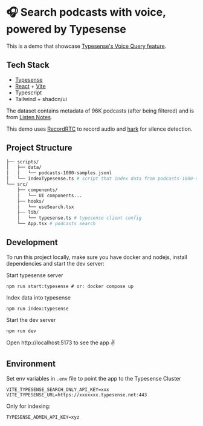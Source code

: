<h1>
 🎧 Search podcasts with voice, powered by Typesense
</h1>
This is a demo that showcase <a href="https://typesense.org/docs/26.0/api/voice-search-query.html" target="_blank">Typesense's Voice Query feature</a>.

## Tech Stack

- <a href="https://github.com/typesense/typesense" target="_blank">Typesense</a>
- <a href="https://github.com/facebook/react" target="_blank">React</a> + <a href="https://github.com/vitejs/vite" target="_blank">Vite</a>
- Typescript
- Tailwind + shadcn/ui

The dataset contains metadata of 96K podcasts (after being filtered) and is from <a href="https://www.kaggle.com/datasets/listennotes/all-podcast-episodes-published-in-december-2017" target="_blank">Listen Notes</a>.

This demo uses <a href="https://github.com/muaz-khan/RecordRTC" target="_blank">RecordRTC</a> to record audio and <a href="https://github.com/otalk/hark" target="_blank">hark</a> for silence detection.

## Project Structure

```bash
├── scripts/
│   ├── data/
│   │   └── podcasts-1000-samples.jsonl
│   └── indexTypesense.ts # script that index data from podcasts-1000-samples.jsonl into typesense server
└── src/
    ├── components/
    │   └── UI components...
    ├── hooks/
    │   └── useSearch.tsx
    ├── lib/
    │   └── typesense.ts # typesense client config
    └── App.tsx # podcasts search
```

## Development

To run this project locally, make sure you have docker and nodejs, install dependencies and start the dev server:

Start typesense server

```shell
npm run start:typesense # or: docker compose up
```

Index data into typesense

```shell
npm run index:typesense
```

Start the dev server

```shell
npm run dev
```

Open http://localhost:5173 to see the app ✌️

## Environment

Set env variables in `.env` file to point the app to the Typesense Cluster

```env
VITE_TYPESENSE_SEARCH_ONLY_API_KEY=xxx
VITE_TYPESENSE_URL=https://xxxxxxx.typesense.net:443
```

Only for indexing:

```env
TYPESENSE_ADMIN_API_KEY=xyz
```
